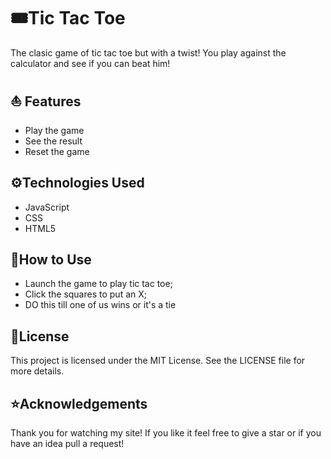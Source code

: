 # 🎟️Tic Tac Toe

The clasic game of tic tac toe but with a twist! You play against the calculator and see if you can beat him!

## ⛵ Features

- Play the game
- See the result
- Reset the game

## ⚙️Technologies Used

- JavaScript
- CSS
- HTML5


## 🐺How to Use

- Launch the game to play tic tac toe;
- Click the squares to put an X;
- DO this till one of us wins or it's a tie


## 🫠License

This project is licensed under the MIT License. See the LICENSE file for more details.

## ⭐Acknowledgements

Thank you for watching my site! If you like it feel free to give a star or if you have an idea pull a request!
